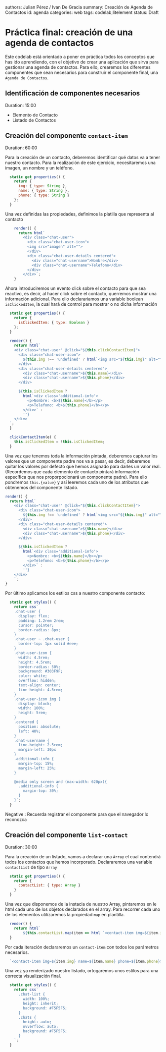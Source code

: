 authors: Julian Pérez / Ivan De Gracia
summary: Creación de Agenda de Contactos
id: agenda
categories: web
tags: codelab,litelement
status: Draft

# Práctica final: creación de una agenda de contactos

Este codelab está orientado a poner en práctica todos los conceptos que has ido aprendiendo, con el objetivo de crear una aplicación que sirva para gestionar una agenda de contactos.
Para ello, crearemos los diferentes componentes que sean necesarios para construir el componente final, una `Agenda de Contactos`.

## Identificación de componentes necesarios
Duration: 15:00

* Elemento de Contacto
* Listado de Contactos

## Creación del componente `contact-item`
Duration: 60:00

Para la creación de un contacto, deberemos identificar qué datos va a tener nuestro contacto. Para la realización de este ejercicio, necesitaremos una imagen, un nombre y un teléfono.

```javascript
  static get properties() {
    return {
      img: { type: String },
      name: { type: String },
      phone: { type: String }
    };
  }
```

Una vez definidas las propiedades, definimos la platilla que representa al contacto

```javascript
    render() {
      return html`
        <div class="chat-user">
          <div class="chat-user-icon">
          <img src="imagen" alt="">
          </div>
          <div class="chat-user-details centered">
            <div class="chat-username">Nombre</div>
            <div class="chat-username">Telefono</div>
          </div>
        </div>`;
    }
```

Ahora introduciremos un evento click sobre el contacto para que sea reactivo, es decir, al hacer click sobre el contacto, querremos mostrar una información adicional. Para ello declarariamos una variable boolean `isClickedItem`, la cual hará de control para mostrar o no dicha información

```javascript
  static get properties() {
    return {
      isClickedItem: { type: Boolean }
    };
  }
  
  render() {
    return html`
    <div class="chat-user" @click="${this.clickContactItem}">
      <div class="chat-user-icon">
        ${this.img !== 'undefined' ? html`<img src="${this.img}" alt="">` : html`${this.formatName(this.name)}`}
      </div>
      <div class="chat-user-details centered">
        <div class="chat-username">${this.name}</div>
        <div class="chat-username">${this.phone}</div>
      </div>

      ${this.isClickedItem ?
        html`<div class='additional-info'>
          <p>Nombre: <b>${this.name}</b></p>
          <p>Telefono: <b>${this.phone}</b></p>
        </div>` :
        ''}
    </div>
  `;
  }

  clickContactItem(e) {
    this.isClickedItem = !this.isClickedItem;
  }
```

Una vez que tenemos toda la información pintada, deberemos capturar los valores que un componente padre nos va a pasar, es decir, deberemos quitar los valores por defecto que hemos asignado para darles un valor real. (Recordemos que cada elemento de contacto pintará información específica que nos proporpocionará un componente padre). Para ello pondremos `this.{value}` y así leeremos cada uno de los atributos que obtenemos del componente listado.

```javascript
render() {
  return html`
    <div class="chat-user" @click="${this.clickContactItem}">
      <div class="chat-user-icon">
        ${this.img !== 'undefined' ? html`<img src="${this.img}" alt="">` : html`${this.formatName(this.name)}`}
      </div>
      <div class="chat-user-details centered">
        <div class="chat-username">${this.name}</div>
        <div class="chat-username">${this.phone}</div>
      </div>

      ${this.isClickedItem ?
        html`<div class='additional-info'>
          <p>Nombre: <b>${this.name}</b></p>
          <p>Telefono: <b>${this.phone}</b></p>
        </div>` :
        ''}
    </div>
    `;
}
```

Por último aplicamos los estilos css a nuestro componente contacto:

```javascript
  static get styles() {
    return css`
    .chat-user {
      display: flex;
      padding: 1.2rem 2rem;
      cursor: pointer;
      border-radius: 8px;
    }
    .chat-user ~ .chat-user {
      border-top: 1px solid #eee;
    }
    .chat-user-icon {
      width: 4.5rem;
      height: 4.5rem;
      border-radius: 50%;
      background: #303F9F;
      color: white;
      overflow: hidden;
      text-align: center;
      line-height: 4.5rem;
    }
    .chat-user-icon img {
      display: block;
      width: 100%;
      height: 5rem;
    } 
    .centered {
      position: absolute;
      left: 40%;
    }
    .chat-username {
      line-height: 2.5rem;
      margin-left: 30px
    }
    .additional-info {
      margin-top: 15%;
      margin-left: 25%;
    }

    @media only screen and (max-width: 620px){
      .additional-info {
        margin-top: 30%;
      }
    }`;
  }
```

Negative
: Recuerda registrar el componente para que el navegador lo reconozca

## Creación del componente `list-contact`
Duration: 30:00

Para la creación de un listado, vamos a declarar una `Array` el cual contendrá todos los contactos que hemos incorporado. Declararemos una variable `contactList` de tipo `Array`

```javascript
  static get properties() {
    return {
      contactList: { type: Array }
    }
  }
```

Una vez que disponemos de la instacia de nuestro Array, pintaremos en le html cada uno de los objetos declarados en el array.
Para recorrer cada uno de los elementos utilizaremos la propiedad `map` en plantilla.

```javascript
  render() {
    return html`
        ${this.contactList.map(item => html `<contact-item img=${item.img} name=${item.name} phone=${item.phone}></contact-item>`)}`;
  }
```

Por cada iteración declararemos un `contact-item` con todos los parámetros necesarios.

```javascript
  `<contact-item img=${item.img} name=${item.name} phone=${item.phone}></contact-item>`)}
```

Una vez ya renderizado nuestro listado, ortogaremos unos estilos para una correcta visualización final.

```javascript
  static get styles() {
    return css`
      .chat-list {
        width: 100%;
        height: inherit;
        background: #F5F5F5;
      }
      .chats {
        height: auto;
        ovverflow: auto;
        background: #F5F5F5;
      }
    `;
  }
```
